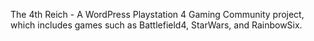 The 4th Reich - A WordPress Playstation 4 Gaming Community project, which includes games such as Battlefield4, StarWars, and RainbowSix. 